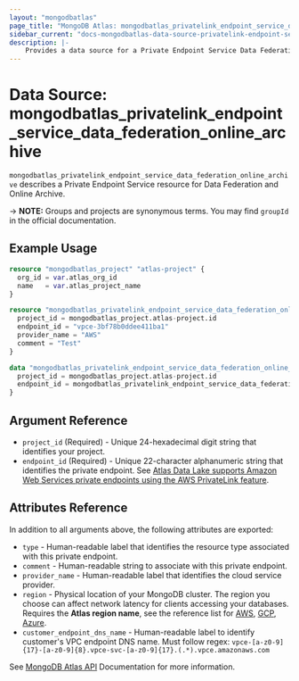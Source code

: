 ```yaml
---
layout: "mongodbatlas"
page_title: "MongoDB Atlas: mongodbatlas_privatelink_endpoint_service_data_federation_online_archive"
sidebar_current: "docs-mongodbatlas-data-source-privatelink-endpoint-service-data-federation-online-archive"
description: |-
    Provides a data source for a Private Endpoint Service Data Federation Online Archive.
---
```


# Data Source: mongodbatlas_privatelink_endpoint_service_data_federation_online_archive

`mongodbatlas_privatelink_endpoint_service_data_federation_online_archive` describes a Private Endpoint Service resource for Data Federation and Online Archive.

-> **NOTE:** Groups and projects are synonymous terms. You may find `groupId` in the official documentation.

## Example Usage

```terraform
resource "mongodbatlas_project" "atlas-project" {
  org_id = var.atlas_org_id
  name   = var.atlas_project_name
}

resource "mongodbatlas_privatelink_endpoint_service_data_federation_online_archive" "test" {
  project_id = mongodbatlas_project.atlas-project.id
  endpoint_id = "vpce-3bf78b0ddee411ba1"
  provider_name = "AWS"
  comment = "Test"
}

data "mongodbatlas_privatelink_endpoint_service_data_federation_online_archive" "test_data_source" {
  project_id = mongodbatlas_project.atlas-project.id
  endpoint_id = mongodbatlas_privatelink_endpoint_service_data_federation_online_archive.test.endpoint_id
}
```


## Argument Reference

* `project_id` (Required) - Unique 24-hexadecimal digit string that identifies your project. 
* `endpoint_id` (Required) - Unique 22-character alphanumeric string that identifies the private endpoint. See [Atlas Data Lake supports Amazon Web Services private endpoints using the AWS PrivateLink feature](https://www.mongodb.com/docs/atlas/reference/api-resources-spec/#tag/Data-Federation/operation/createDataFederationPrivateEndpoint:~:text=Atlas%20Data%20Lake%20supports%20Amazon%20Web%20Services%20private%20endpoints%20using%20the%20AWS%20PrivateLink%20feature).

## Attributes Reference

In addition to all arguments above, the following attributes are exported:

* `type` - Human-readable label that identifies the resource type associated with this private endpoint.
* `comment` - Human-readable string to associate with this private endpoint.
* `provider_name` - Human-readable label that identifies the cloud service provider. 
* `region` - Physical location of your MongoDB cluster. The region you choose can affect network latency for clients accessing your databases.  Requires the **Atlas region name**, see the reference list for [AWS](https://docs.atlas.mongodb.com/reference/amazon-aws/), [GCP](https://docs.atlas.mongodb.com/reference/google-gcp/), [Azure](https://docs.atlas.mongodb.com/reference/microsoft-azure/).
* `customer_endpoint_dns_name` - Human-readable label to identify customer's VPC endpoint DNS name. Must follow regex: `vpce-[a-z0-9]{17}-[a-z0-9]{8}.vpce-svc-[a-z0-9]{17}.(.*).vpce.amazonaws.com`

See [MongoDB Atlas API](https://www.mongodb.com/docs/atlas/reference/api-resources-spec/#tag/Data-Federation/operation/createDataFederationPrivateEndpoint) Documentation for more information.

